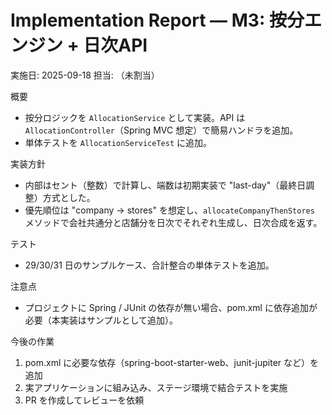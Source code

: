 # Implementation Report — M3: 按分エンジン + 日次API

実施日: 2025-09-18
担当: （未割当）

概要
- 按分ロジックを `AllocationService` として実装。API は `AllocationController`（Spring MVC 想定）で簡易ハンドラを追加。
- 単体テストを `AllocationServiceTest` に追加。

実装方針
- 内部はセント（整数）で計算し、端数は初期実装で "last-day"（最終日調整）方式とした。
- 優先順位は "company -> stores" を想定し、`allocateCompanyThenStores` メソッドで会社共通分と店舗分を日次でそれぞれ生成し、日次合成を返す。

テスト
- 29/30/31 日のサンプルケース、合計整合の単体テストを追加。

注意点
- プロジェクトに Spring / JUnit の依存が無い場合、pom.xml に依存追加が必要（本実装はサンプルとして追加）。

今後の作業
1. pom.xml に必要な依存（spring-boot-starter-web、junit-jupiter など）を追加
2. 実アプリケーションに組み込み、ステージ環境で結合テストを実施
3. PR を作成してレビューを依頼
